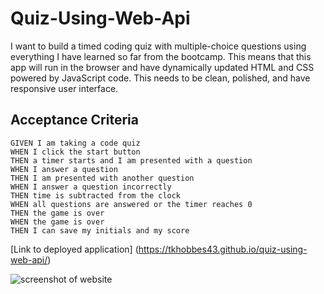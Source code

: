 # Quiz-Using-Web-Api

I want to build a timed coding quiz with multiple-choice questions using everything I have learned so far from the bootcamp.  This means that this app will run in the browser and have dynamically updated HTML and CSS powered by JavaScript code.  This needs to be clean, polished, and have responsive user interface.

## Acceptance Criteria

```
GIVEN I am taking a code quiz
WHEN I click the start button
THEN a timer starts and I am presented with a question
WHEN I answer a question
THEN I am presented with another question
WHEN I answer a question incorrectly
THEN time is subtracted from the clock
WHEN all questions are answered or the timer reaches 0
THEN the game is over
WHEN the game is over
THEN I can save my initials and my score
```

[Link to deployed application] (https://tkhobbes43.github.io/quiz-using-web-api/)

![screenshot of website]()